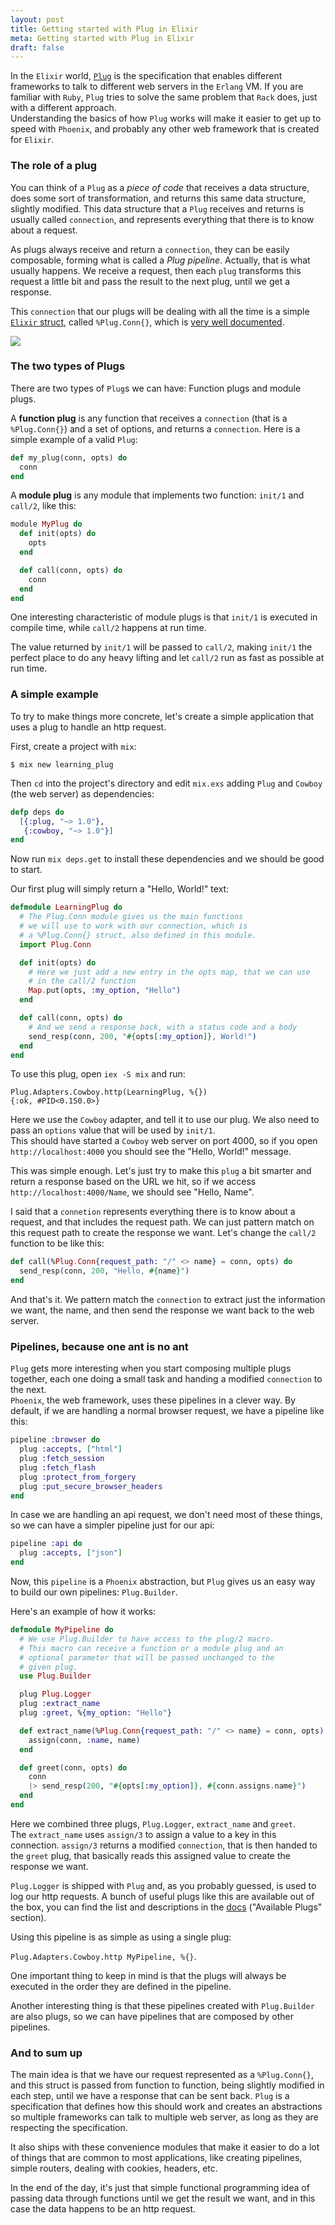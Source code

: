 ```yaml
---
layout: post
title: Getting started with Plug in Elixir
meta: Getting started with Plug in Elixir
draft: false
---
```


In the `Elixir` world, [`Plug`](https://github.com/elixir-lang/plug) is the specification that enables different frameworks to talk to different web servers in the `Erlang` VM.
If you are familiar with `Ruby`, `Plug` tries to solve the same problem that `Rack` does, just with a different approach.  
Understanding the basics of how `Plug` works will make it easier to get up to speed with `Phoenix`, and probably any other web framework
that is created for `Elixir`.

### The role of a plug

You can think of a `Plug` as a *piece of code* that receives a data structure, does some sort of transformation, and returns
this same data structure, slightly modified. This data structure that a `Plug` receives and returns is usually called `connection`,
and represents everything that there is to know about a request.  

As plugs always receive and return a `connection`, they can be easily composable, forming what is called a *Plug pipeline*. Actually,
that is what usually happens. We receive a request, then each `plug` transforms this request a little bit and pass the result to the next plug, until we
get a response.

This `connection` that our plugs will be dealing with all the time is a simple [`Elixir` struct](http://elixir-lang.org/getting-started/structs.html), called `%Plug.Conn{}`, which is [very well documented](http://hexdocs.pm/plug/Plug.Conn.html).

<img src="/assets/images/plug.png">

### The two types of Plugs

There are two types of `Plug`s we can have: Function plugs and module plugs.  

A **function plug** is any function that receives a `connection` (that is a `%Plug.Conn{}`) and a set of options, and returns a `connection`. Here is a simple example of a valid `Plug`:

```elixir
def my_plug(conn, opts) do
  conn
end
```

A **module plug** is any module that implements two function: `init/1` and `call/2`, like this:

```elixir
module MyPlug do
  def init(opts) do
    opts
  end

  def call(conn, opts) do
    conn
  end
end
```

One interesting characteristic of module plugs is that `init/1` is executed in compile time, while `call/2` happens at run time.  

The value returned by `init/1` will be passed to `call/2`, making `init/1` the perfect place to do any heavy lifting and let
`call/2` run as fast as possible at run time.

### A simple example

To try to make things more concrete, let's create a simple application that uses a plug to handle an http request.

First, create a project with `mix`:

```
$ mix new learning_plug
```

Then `cd` into the project's directory and edit `mix.exs` adding `Plug` and `Cowboy` (the web server) as dependencies:

```elixir
defp deps do
  [{:plug, "~> 1.0"},
   {:cowboy, "~> 1.0"}]
end
```

Now run `mix deps.get` to install these dependencies and we should be good to start.

Our first plug will simply return a "Hello, World!" text:

```elixir
defmodule LearningPlug do
  # The Plug.Conn module gives us the main functions
  # we will use to work with our connection, which is
  # a %Plug.Conn{} struct, also defined in this module.
  import Plug.Conn

  def init(opts) do
    # Here we just add a new entry in the opts map, that we can use
    # in the call/2 function
    Map.put(opts, :my_option, "Hello")
  end

  def call(conn, opts) do
    # And we send a response back, with a status code and a body
    send_resp(conn, 200, "#{opts[:my_option]}, World!")
  end
end
```

To use this plug, open `iex -S mix` and run:

```
Plug.Adapters.Cowboy.http(LearningPlug, %{})
{:ok, #PID<0.150.0>}
```

Here we use the `Cowboy` adapter, and tell it to use our plug. We also need to pass an `options` value that will
be used by `init/1`.  
This should have started a `Cowboy` web server on port 4000, so if you open `http://localhost:4000` you should see the "Hello, World!" message.

This was simple enough. Let's just try to make this `plug` a bit smarter and return a response based on the URL we hit,
so if we access `http://localhost:4000/Name`, we should see "Hello, Name".

I said that a `connetion` represents everything there is to know about a request, and that includes the request path. We can just pattern match
on this request path to create the response we want. Let's change the `call/2` function to be like this:

```elixir
def call(%Plug.Conn{request_path: "/" <> name} = conn, opts) do
  send_resp(conn, 200, "Hello, #{name}")
end
```

And that's it. We pattern match the `connection` to extract just the information we want, the name, and then send the response we want back to
the web server.

### Pipelines, because one ant is no ant

`Plug` gets more interesting when you start composing multiple plugs together, each one doing a small task and handing a modified `connection` to the next.  
`Phoenix`, the web framework, uses these pipelines in a clever way. By default, if we are handling a normal browser request, we have a pipeline like this:

```elixir
pipeline :browser do
  plug :accepts, ["html"]
  plug :fetch_session
  plug :fetch_flash
  plug :protect_from_forgery
  plug :put_secure_browser_headers
end
```

In case we are handling an api request, we don't need most of these things, so we can have a simpler pipeline just for our api:

```elixir
pipeline :api do
  plug :accepts, ["json"]
end
```

Now, this `pipeline` is a `Phoenix` abstraction, but `Plug` gives us an easy way to build our own pipelines: `Plug.Builder`.  

Here's an example of how it works:

```elixir
defmodule MyPipeline do
  # We use Plug.Builder to have access to the plug/2 macro.
  # This macro can receive a function or a module plug and an
  # optional parameter that will be passed unchanged to the 
  # given plug.
  use Plug.Builder

  plug Plug.Logger
  plug :extract_name
  plug :greet, %{my_option: "Hello"}

  def extract_name(%Plug.Conn{request_path: "/" <> name} = conn, opts) do
    assign(conn, :name, name)
  end

  def greet(conn, opts) do
    conn
    |> send_resp(200, "#{opts[:my_option]}, #{conn.assigns.name}")
  end
end
```

Here we combined three plugs, `Plug.Logger`, `extract_name` and `greet`.  
The `extract_name` uses `assign/3` to assign a value to a key in this connection. `assign/3` returns a modified `connection`, that
is then handed to the `greet` plug, that basically reads this assigned value to create the response we want.  

`Plug.Logger` is shipped with `Plug` and, as you probably guessed, is used to log our http requests. A bunch of useful plugs like this
are available out of the box, you can find the list and descriptions in the [docs](https://hexdocs.pm/plug/readme.html) ("Available Plugs" section).

Using this pipeline is as simple as using a single plug: 

`Plug.Adapters.Cowboy.http MyPipeline, %{}`.  

One important thing to keep in mind is that the plugs will always be executed in the order they are defined in the pipeline.

Another interesting thing is that these pipelines created with `Plug.Builder` are also plugs, so we can have pipelines that are
composed by other pipelines.

### And to sum up

The main idea is that we have our request represented as a `%Plug.Conn{}`, and this struct is passed from function to function, being
slightly modified in each step, until we have a response that can be sent back. `Plug` is a specification that defines how this should work
and creates an abstractions so multiple frameworks can talk to multiple web server, as long as they are respecting the specification.

It also ships with these convenience modules that make it easier to do a lot of things that are common to most applications, like creating pipelines,
simple routers, dealing with cookies, headers, etc.

In the end of the day, it's just that simple functional programming idea of passing data through functions until we get the result we want, 
and in this case the data happens to be an http request.
